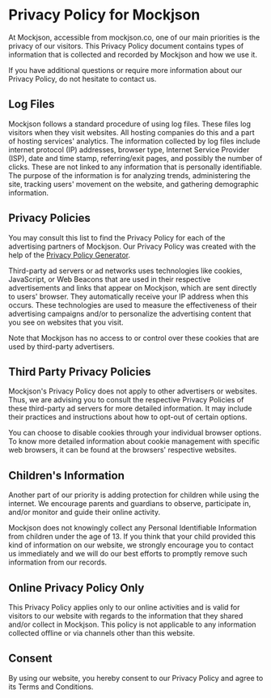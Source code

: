 # Privacy Policy for Mockjson

At Mockjson, accessible from mockjson.co, one of our main priorities is
the privacy of our visitors. This Privacy Policy document contains types
of information that is collected and recorded by Mockjson and how we use
it.

If you have additional questions or require more information about our
Privacy Policy, do not hesitate to contact us.

## Log Files

Mockjson follows a standard procedure of using log files. These files
log visitors when they visit websites. All hosting companies do this and
a part of hosting services' analytics. The information collected by log
files include internet protocol (IP) addresses, browser type, Internet
Service Provider (ISP), date and time stamp, referring/exit pages, and
possibly the number of clicks. These are not linked to any information
that is personally identifiable. The purpose of the information is for
analyzing trends, administering the site, tracking users' movement on
the website, and gathering demographic information.

## Privacy Policies

You may consult this list to find the Privacy Policy for each of the
advertising partners of Mockjson. Our Privacy Policy was created with
the help of the [Privacy Policy
Generator](https://www.privacypolicygenerator.org).

Third-party ad servers or ad networks uses technologies like cookies,
JavaScript, or Web Beacons that are used in their respective
advertisements and links that appear on Mockjson, which are sent
directly to users' browser. They automatically receive your IP address
when this occurs. These technologies are used to measure the
effectiveness of their advertising campaigns and/or to personalize the
advertising content that you see on websites that you visit.

Note that Mockjson has no access to or control over these cookies that
are used by third-party advertisers.

## Third Party Privacy Policies

Mockjson's Privacy Policy does not apply to other advertisers or
websites. Thus, we are advising you to consult the respective Privacy
Policies of these third-party ad servers for more detailed information.
It may include their practices and instructions about how to opt-out of
certain options.

You can choose to disable cookies through your individual browser
options. To know more detailed information about cookie management with
specific web browsers, it can be found at the browsers' respective
websites.

## Children's Information

Another part of our priority is adding protection for children while
using the internet. We encourage parents and guardians to observe,
participate in, and/or monitor and guide their online activity.

Mockjson does not knowingly collect any Personal Identifiable
Information from children under the age of 13. If you think that your
child provided this kind of information on our website, we strongly
encourage you to contact us immediately and we will do our best efforts
to promptly remove such information from our records.

## Online Privacy Policy Only

This Privacy Policy applies only to our online activities and is valid
for visitors to our website with regards to the information that they
shared and/or collect in Mockjson. This policy is not applicable to any
information collected offline or via channels other than this website.

## Consent

By using our website, you hereby consent to our Privacy Policy and agree
to its Terms and Conditions.
